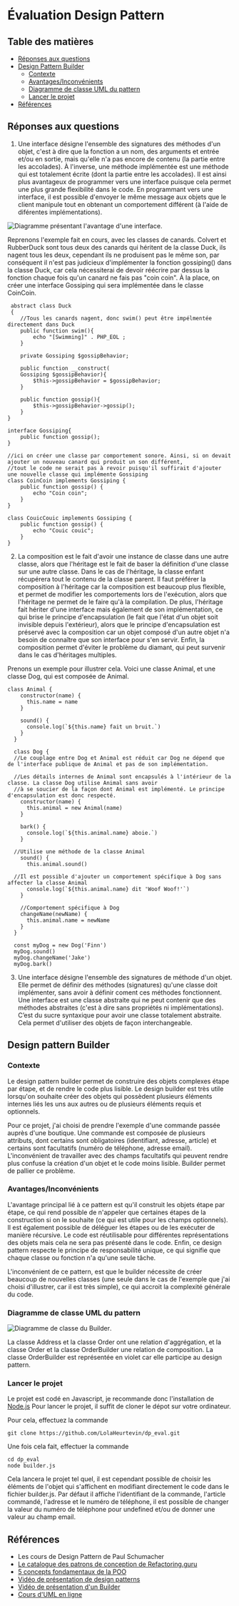 # Évaluation Design Pattern

## Table des matières 

- [Réponses aux questions](##reponses-aux-questions)
- [Design Pattern Builder](##design-pattern-builder)
  - [Contexte](###contexte)
  - [Avantages/Inconvénients](###avantages/inconenients)
  - [Diagramme de classe UML du pattern](###diagramme-de-classe-uml-du-pattern)
  - [Lancer le projet](###lancer-le-projet)
- [Références](##references)


## Réponses aux questions

1. Une interface désigne l'ensemble des signatures des méthodes d'un objet, c'est à dire que la fonction a un nom, des arguments et entrée et/ou en sortie, mais qu'elle n'a pas encore de contenu (la partie entre les accolades). À l'inverse, une méthode implémentée est une méthode qui est totalement écrite (dont la partie entre les accolades). Il est ainsi plus avantageux de programmer vers une interface puisque cela permet une plus grande flexibilité dans le code. En programmant vers une interface, il est possible d'envoyer le même message aux objets que le client manipule tout en obtenant un comportement différent (à l'aide de diférentes implémentations).

![Diagramme présentant l'avantage d'une interface](/images/diagramme-implementation-interface.png "Diagramme présentant l'avantage d'une interface").

Reprenons l'exemple fait en cours, avec les classes de canards. Colvert et RubberDuck sont tous deux des canards qui héritent de la classe Duck, ils nagent tous les deux, cependant ils ne produisent pas le même son, par conséquent il n'est pas judicieux d'implémenter la fonction gossiping() dans la classe Duck, car cela nécessiterai de devoir réécrire par dessus la fonction chaque fois qu'un canard ne fais pas "coin coin". À la place, on créer une interface Gossiping qui sera implémentée dans le classe CoinCoin.

~~~
 abstract class Duck 
 {
    //Tous les canards nagent, donc swim() peut être impélmentée directement dans Duck
    public function swim(){
        echo "[Swimming]" . PHP_EOL ;
    }

    private Gossiping $gossipBehavior;

    public function __construct(
    Gossiping $gossipBehavior){
        $this->gossipBehavior = $gossipBehavior;
    }

    public function gossip(){
        $this->gossipBehavior->gossip();
    }
}

interface Gossiping{
    public function gossip();
}

//ici on créer une classe par comportement sonore. Ainsi, si on devait ajouter un nouveau canard qui produit un son différent,
//tout le code ne serait pas à revoir puisqu'il suffirait d'ajouter une nouvelle classe qui implémente Gossiping
class CoinCoin implements Gossiping {
    public function gossip() {
        echo "Coin coin";
    }
}

class CouicCouic implements Gossiping {
    public function gossip() {
        echo "Couic couic";
    }
}
~~~

2. La composition est le fait d'avoir une instance de classe dans une autre classe, alors que l'héritage est le fait de baser la définition d'une classe sur une autre classe. Dans le cas de l'héritage, la classe enfant récupérera tout le contenu de la classe parent. Il faut préférer la composition à l'héritage car la composition est beaucoup plus flexible, et permet de modifier les comportements lors de l'exécution, alors que l'héritage ne permet de le faire qu'à la compilation. De plus, l'héritage fait hériter d'une interface mais également de son implémentation, ce qui brise le principe d'encapsulation (le fait que l'état d'un objet soit invisible depuis l'extérieur), alors que le principe d'encapsulation est préservé avec la composition  car un objet composé d'un autre objet n'a besoin de connaître que son interface pour s'en servir.
Enfin, la composition permet d'éviter le problème du diamant, qui peut survenir dans le cas d'héritages multiples.

Prenons un exemple pour illustrer cela. Voici une classe Animal, et une classe Dog, qui est composée de Animal.

~~~
class Animal {
    constructor(name) {
      this.name = name
    }
  
    sound() {
      console.log(`${this.name} fait un bruit.`)
    }
  }
  
  class Dog {
  //Le couplage entre Dog et Animal est réduit car Dog ne dépend que de l'interface publique de Animal et pas de son implémentation.
  
  //Les détails internes de Animal sont encapsulés à l'intérieur de la classe. La classe Dog utilise Animal sans avoir
  //à se soucier de la façon dont Animal est implémenté. Le principe d'encapsulation est donc respecté.
    constructor(name) {
      this.animal = new Animal(name)
    }
  
    bark() {
      console.log(`${this.animal.name} aboie.`)
    }
  
  //Utilise une méthode de la classe Animal
    sound() {
      this.animal.sound()
      
  //Il est possible d'ajouter un comportement spécifique à Dog sans affecter la classe Animal
      console.log(`${this.animal.name} dit 'Woof Woof!'`)
    }
  
    //Comportement spécifique à Dog
    changeName(newName) {
      this.animal.name = newName
    }
  }
  
  const myDog = new Dog('Finn')
  myDog.sound()
  myDog.changeName('Jake')
  myDog.bark() 
~~~


3. Une interface désigne l'ensemble des signatures de méthode d'un objet. Elle permet de définir des méthodes (signatures) qu'une classe doit implémenter, sans avoir à définir coment ces méthodes fonctionnent. Une interface est une classe abstraite qui ne peut contenir que des méthodes abstraites (c'est à dire sans propriétés ni implémentations). C’est du sucre syntaxique pour avoir une classe totalement abstraite.
Cela permet d'utiliser des objets de façon interchangeable.


## Design pattern Builder

### Contexte

Le design pattern builder permet de construire des objets complexes étape par étape, et de rendre le code plus lisible.
Le design builder est très utile lorsqu'on souhaite créer des objets qui possèdent plusieurs éléments internes liés les uns aux autres ou de plusieurs éléments requis et optionnels.

Pour ce projet, j'ai choisi de prendre l'exemple d'une commande passée auprès d'une boutique. Une commande est composée de plusieurs attributs, dont certains sont obligatoires (identifiant, adresse, article) et certains sont facultatifs (numéro de téléphone, adresse email). L'inconvénient de travailler avec des champs facultatifs qui peuvent rendre plus confuse la création d'un objet et le code moins lisible. Builder permet de pallier ce problème.


### Avantages/Inconvénients

L'avantage principal lié à ce pattern est qu'il construit les objets étape par étape, ce qui rend possible de n'appeler que certaines étapes de la construction si on le souhaite (ce qui est utile pour les champs optionnels). Il est également possible de déléguer les étapes ou de les exécuter de manière récursive. 
Le code est réutilisable pour différentes représentations des objets mais cela ne sera pas présenté dans le code. 
Enfin, ce design pattern respecte le principe de responsabilité unique, ce qui signifie que chaque classe ou fonction n'a qu'une seule tâche.

L'inconvénient de ce pattern, est que le builder nécessite de créer beaucoup de nouvelles classes (une seule dans le cas de l'exemple que j'ai choisi d'illustrer, car il est très simple), ce qui accroit la complexité générale du code.


### Diagramme de classe UML du pattern

![Diagramme de classe du Builder](/images/ordee_diagramme_uml.drawio "Diagramme de classe du Builder").

La classe Address et la classe Order ont une relation d'aggrégation, et la classe Order et la classe OrderBuilder une relation de composition.
La classe OrderBuilder est représentée en violet car elle participe au design pattern.


### Lancer le projet

Le projet est codé en Javascript, je recommande donc l'installation de [Node.js](https://nodejs.org/en/download/current)
Pour lancer le projet, il suffit de cloner le dépot sur votre ordinateur.

Pour cela, effectuez la commande 

~~~
git clone https://github.com/LolaHeurtevin/dp_eval.git
~~~

Une fois cela fait, effectuer la commande

~~~
cd dp_eval
node builder.js
~~~

Cela lancera le projet tel quel, il est cependant possible de choisir les éléments de l'objet qui s'affichent en modifiant directement le code dans le fichier builder.js. Par défaut il affiche l'identifiant de la commande, l'article commandé, l'adresse et le numéro de téléphone, il est possible de changer la valeur du numéro de téléphone pour undefined et/ou de donner une valeur au champ email.


## Références

- Les cours de Design Pattern de Paul Schumacher
- [Le catalogue des patrons de conception de Refactoring.guru](https://refactoring.guru/fr/design-patterns/catalog)
- [5 concepts fondamentaux de la POO](https://itexpert.fr/blog/concepts-fondamentaux-poo/#composition)
- [Vidéo de présentation de design patterns](https://youtu.be/tv-_1er1mWI)
- [Vidéo de présentation d'un Builder](https://www.youtube.com/watch?v=M7Xi1yO_s8E)
- [Cours d'UML en ligne](https://laurent-audibert.developpez.com/Cours-UML/?page=diagramme-classes#L3-3-8)

